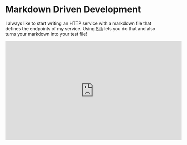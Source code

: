 # Markdown Driven Development

I always like to start writing an HTTP service with a markdown file that defines the endpoints of my service. Using [Silk](https://github.com/matryer/silk) lets you do that and also turns your markdown into your test file!

<iframe width="560" height="315" src="https://www.youtube-nocookie.com/embed/uYcq7JplZmg?rel=0&amp;showinfo=0" frameborder="0" allowfullscreen></iframe>
